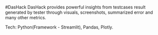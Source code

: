 #DasHack
DasHack provides powerful insights from testcases result generated by tester through visuals, screenshots, summarized error and many other metrics. 

Tech: Python(Framework - Streamlit), Pandas, Plotly.
